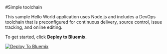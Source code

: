 #Simple toolchain

This sample Hello World application uses Node.js and includes a DevOps toolchain that is preconfigured for continuous delivery, source control, issue tracking, and online editing.

To get started, click **Deploy to Bluemix**.

[![Deploy To Bluemix](https://bluemix.net/deploy/button.png)](https://daily-console.stage1.ng.bluemix.net/develop/setup/deploy/?repository=https%3A//github.com/HadarH/simple-toolchain-hello)

<!--
For more information about using the sample, including instructions to add tools to the toolchain and make code changes, see <a href="x">Simple toolchain tutorial</a>
-->
